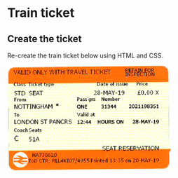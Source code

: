 # Train ticket

## Create the ticket

Re-create the train ticket below using HTML and CSS.

![Reproduce this ticket](./resources/ticket.png)
